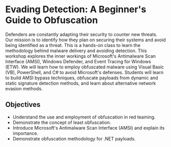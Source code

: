 # Evading Detection: A Beginner's Guide to Obfuscation

Defenders are constantly adapting their security to counter new threats. Our mission is to identify how they plan on securing their systems and avoid being identified as a threat. This is a hands-on class to learn the methodology behind malware delivery and avoiding detection. This workshop explores the inner workings of Microsoft's Antimalware Scan Interface (AMSI), Windows Defender, and Event Tracing for Windows (ETW). We will learn how to employ obfuscated malware using Visual Basic (VB), PowerShell, and C# to avoid Microsoft's defenses. Students will learn to build AMSI bypass techniques, obfuscate payloads from dynamic and static signature detection methods, and learn about alternative network evasion methods.

## Objectives

- Understand the use and employment of obfuscation in red teaming.
- Demonstrate the concept of least obfuscation.
- Introduce Microsoft's Antimalware Scan Interface (AMSI) and explain its importance.
- Demonstrate obfuscation methodology for .NET payloads.
